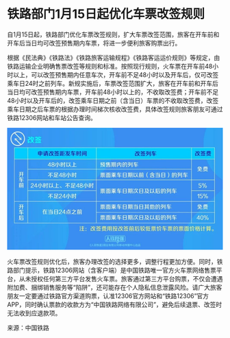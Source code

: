 # 铁路部门1月15日起优化车票改签规则

自1月15日起，铁路部门优化车票改签规则，扩大车票改签范围，旅客在开车前和开车后当日均可改签预售期内车票，将进一步便利旅客购票出行。

根据《民法典》《铁路法》《铁路旅客运输规程》《铁路客运运价规则》等规定，由铁路运输企业明确售票改签等规则和标准。按照现行规则，火车票在开车前48小时以上，可以改签预售期内任意车次，开车前不足48小时以及开车后，仅可改签乘车日24时之前列车。新规实施后，车票改签范围扩大，旅客在开车前和开车后当日均可改签预售期内车票，开车前48小时以上的，不收取改签费；开车前不足48小时以及开车后的，改签乘车日期之前（含当日）车票的不收取改签费，改签乘车日期之后车票的根据办理时间梯次核收改签费，具体改签规则旅客朋友可通过铁路12306网站和车站公告查询。

![dc4dd7a4ddcf9bc4f50ffb54e5f4fe59.jpg](https://raw.githubusercontent.com/qqhsx/qqnews_image/main/2024/01/11/铁路部门1月15日起优化车票改签规则/dc4dd7a4ddcf9bc4f50ffb54e5f4fe59.jpg)

火车票改签规则优化后，旅客办理改签的选择更多，调整行程更加方便。同时，铁路部门提示，铁路12306网站（含客户端）是中国铁路唯一官方火车票网络售票平台，从未授权任何第三方平台发售火车票。旅客通过第三方平台购票，不仅会遭遇附加费、捆绑销售服务等“陷阱”，还可能存在个人隐私信息泄露风险。请广大旅客朋友一定要通过铁路官方渠道购票，认准12306官方网站和“铁路12306”官方APP，同时确认票款的收款方为“中国铁路网络有限公司”，避免后续退票、改签时无法收到应退款项。

来源：中国铁路

